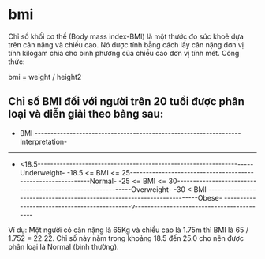 # bmi
Chỉ số khối cơ thể (Body mass index-BMI) là một thước đo sức khoẻ dựa trên cân nặng và chiều cao. Nó được tính bằng cách lấy cân nặng đơn vị tính kilogam chia cho bình phương của chiều cao đơn vị tính mét. Công thức:

bmi = weight / height2

Chỉ số BMI đối với người trên 20 tuổi được phân loại và diễn giải theo bảng sau:
---------------------------------------------------------------------------------------
- BMI -----------------------------------------------------------------Interpretation-
---------------------------------------------------------------------------------------
- <18.5--------------------------------------------------------------------Underweight-
-18.5 <=  BMI <= 25-------------------------------------------------------------Normal-
-25 <= BMI <= 30------------------------------------------------------------Overweight-
-30 < BMI -----------------------------------------------------------------------Obese-
---------------------------------------------v------------------------------------------

Ví dụ: Một người có cân nặng là 65Kg và chiều cao là 1.75m thì BMI là 65 / 1.752 = 22.22. Chỉ số này nằm trong khoảng 18.5 đến 25.0 cho nên được phân loại là Normal (bình thường).
